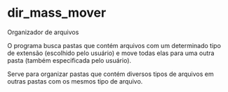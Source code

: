 # dir_mass_mover
Organizador de arquivos

O programa busca pastas que contém arquivos com um determinado tipo de extensão (escolhido pelo usuário) e move 
todas elas para uma outra pasta (também especificada pelo usuário).

Serve para organizar pastas que contém diversos tipos de arquivos em outras pastas com os mesmos tipo de arquivo.
